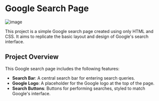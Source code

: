 # Google Search Page

![image](https://github.com/user-attachments/assets/e4d18d61-c589-4c8c-b84d-d941f1593125)


This project is a simple Google search page created using only HTML and CSS. It aims to replicate the basic layout and design of Google's search interface.

## Project Overview

This Google search page includes the following features:

- **Search Bar**: A central search bar for entering search queries.
- **Google Logo**: A placeholder for the Google logo at the top of the page.
- **Search Buttons**: Buttons for performing searches, styled to match Google's interface.
